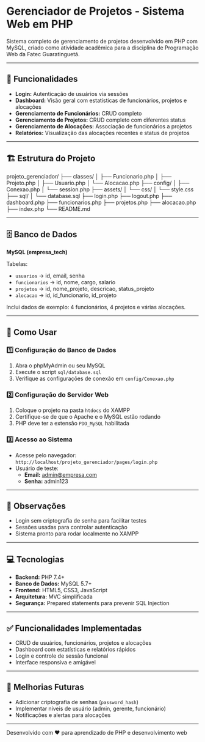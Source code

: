 # Gerenciador de Projetos - Sistema Web em PHP

Sistema completo de gerenciamento de projetos desenvolvido em PHP com MySQL, criado como atividade acadêmica para a disciplina de Programação Web da Fatec Guaratinguetá.

---

## 📌 Funcionalidades

- **Login:** Autenticação de usuários via sessões
- **Dashboard:** Visão geral com estatísticas de funcionários, projetos e alocações
- **Gerenciamento de Funcionários:** CRUD completo
- **Gerenciamento de Projetos:** CRUD completo com diferentes status
- **Gerenciamento de Alocações:** Associação de funcionários a projetos
- **Relatórios:** Visualização das alocações recentes e status de projetos

---

## 🏗️ Estrutura do Projeto

projeto_gerenciador/
├── classes/
│ ├── Funcionario.php
│ ├── Projeto.php
│ ├── Usuario.php
│ └── Alocacao.php
├── config/
│ ├── Conexao.php
│ └── session.php
├── assets/
│ └── css/
│ └── style.css
├── sql/
│ └── database.sql
├── login.php
├── logout.php
├── dashboard.php
├── funcionarios.php
├── projetos.php
├── alocacao.php
├── index.php
└── README.md


---

## 🗄️ Banco de Dados

**MySQL (empresa_tech)**

Tabelas:

- `usuarios` → id, email, senha
- `funcionarios` → id, nome, cargo, salario
- `projetos` → id, nome_projeto, descricao, status_projeto
- `alocacao` → id, id_funcionario, id_projeto

Inclui dados de exemplo: 4 funcionários, 4 projetos e várias alocações.

---

## 🚀 Como Usar

### 1️⃣ Configuração do Banco de Dados

1. Abra o phpMyAdmin ou seu MySQL  
2. Execute o script `sql/database.sql`  
3. Verifique as configurações de conexão em `config/Conexao.php`  

### 2️⃣ Configuração do Servidor Web

1. Coloque o projeto na pasta `htdocs` do XAMPP  
2. Certifique-se de que o Apache e o MySQL estão rodando  
3. PHP deve ter a extensão `PDO_MySQL` habilitada  

### 3️⃣ Acesso ao Sistema

- Acesse pelo navegador: `http://localhost/projeto_gerenciador/pages/login.php`  
- Usuário de teste:  
  - **Email:** admin@empresa.com  
  - **Senha:** admin123  

---

## 📝 Observações

- Login sem criptografia de senha para facilitar testes  
- Sessões usadas para controlar autenticação  
- Sistema pronto para rodar localmente no XAMPP  

---

## 💻 Tecnologias

- **Backend:** PHP 7.4+  
- **Banco de Dados:** MySQL 5.7+  
- **Frontend:** HTML5, CSS3, JavaScript  
- **Arquitetura:** MVC simplificada  
- **Segurança:** Prepared statements para prevenir SQL Injection  

---

## ✅ Funcionalidades Implementadas

- CRUD de usuários, funcionários, projetos e alocações  
- Dashboard com estatísticas e relatórios rápidos  
- Login e controle de sessão funcional  
- Interface responsiva e amigável  

---

## 📌 Melhorias Futuras

- Adicionar criptografia de senhas (`password_hash`)  
- Implementar níveis de usuário (admin, gerente, funcionário)  
- Notificações e alertas para alocações  

---
Desenvolvido com ❤️ para aprendizado de PHP e desenvolvimento web
